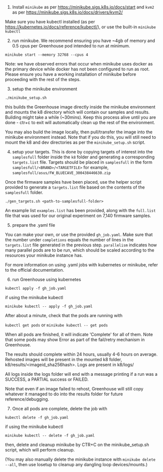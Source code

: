 1) Install `minikube` as per https://minikube.sigs.k8s.io/docs/start and `kvm2` as per https://minikube.sigs.k8s.io/docs/drivers/kvm2/

Make sure you have kubectl installed (as per https://kubernetes.io/docs/reference/kubectl/), or use the built-in `minikube kubectl`

2) run minikube. We recommend ensuring you have ~4gb of memory and 0.5 cpus per Greenhouse pod intended to run at minimum.

`minikube start --memory 32768 --cpus 4`

Note: we have observed errors that occur when minikube uses docker as the primary device while docker has not been configured to run as root. Please ensure you have a working installation of minikube before proceeding with the rest of the steps.

3) setup the minikube environment

`./minikube_setup.sh`

this builds the Greenhouse image directly inside the minikube environment and mounts the k8 directory which will contain our samples and results. Building might take a while (~30mins). Keep this process alive until you are done - ctr+c to exit will automatically clean up the rest of the environment.

You may also build the image locally, then pull/transfer the image into the minikube environment instead. Note that if you do this, you will still need to mount the k8 and dev directories as per the `minikube_setup.sh` script.

4) setup your targets. This is done by copying targets of interest into the `samplesfull` folder inside the `k8` folder and generating a corresponding `targets.list` file. Targets should be placed in `samplesfull` in the form `samplesfull/<BRAND>/<TARGETFILE>` for example, `samplesfull/asus/FW_BLUECAVE_300438446630.zip`

Once the firmware samples have been placed, use the helper script provided to generate a `targets.list` file based on the contents of the `samplesfull` folder.

`./gen_targets.sh <path-to-samplesfull-folder>`

An example list `examples.list` has been provided, along with the `full.list` file that was used for our original experiment on 7,140 firmware samples.

5) prepare the .yaml file

You can make your own, or use the provided `gh_job.yaml`. Make sure that the number under `completions` equals the number of lines in the `targets.list` file generated in the previous step. `parallelism` indicates how many parallel pods are to be run, which should be scaled according to the resources your minikube instance has.

For more information on using .yaml jobs with kubernetes or minikube, refer to the official documentation.

6) run Greenhouse using kubernetes

`kubectl apply -f gh_job.yaml`

if using the minikube kubectl

`minikube kubectl -- apply -f gh_job.yaml`

After about a minute, check that the pods are running with

`kubectl get pods` or `minikube kubectl -- get pods`

When all pods are finished, it will indicate 'Complete' for all of them. Note that some pods may show Error as part of the fail/retry mechanism in Greenhouse.

The results should complete within 24 hours, usually 4-6 hours on average. Rehosted images will be present in the mounted k8 folder, k8/results/<imageid_sha256hash>. Logs are present in k8/logs/<imageid>

All logs inside the logs folder will end with a message printing if a run was a SUCCESS, a PARTIAL success or FAILED.

Note that even if an image failed to rehost, Greenhouse will still copy whatever it managed to do into the results folder for future reference/debugging.

7) Once all pods are complete, delete the job with

`kubectl delete -f gh_job.yaml`

if using the minikube kubectl

`minikube kubectl -- delete -f gh_job.yaml`

then, delete and cleanup minikube by CTR+C on the minikube_setup.sh script, which will perform cleanup.

(You may also manually delete the minikube instance with `minikube delete --all`, then use losetup to cleanup any dangling loop devices/mounts.)
